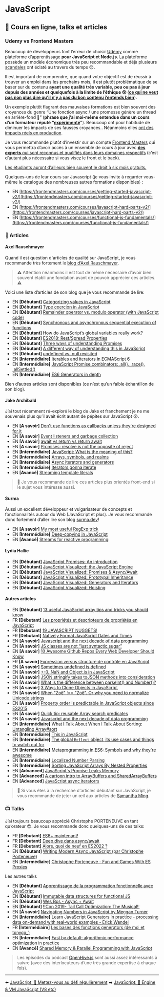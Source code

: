 # JavaScript

## 🌌 Cours en ligne, talks et articles

### Udemy vs Frontend Masters

Beaucoup de développeurs font l’erreur de choisir [Udemy](https://www.udemy.com/) comme plateforme d’apprentissage **pour JavaScript et Node.js**. La plateforme possède un modèle économique très peu recommandable et déjà plusieurs [scandales](https://www.troyhunt.com/the-piracy-paradox-at-udemy/) ont éclaté au travers du temps 😔.

Il est important de comprendre, que quand votre objectif est de réussir à trouver un emploi dans les prochains mois, il est plutôt problématique de se baser sur du contenu **ayant une qualité très variable, peu ou pas à jour depuis des années et quelquefois à la limite de l’éthique 😮 (<u>ce qui ne veut pas non plus dire qu’il n’y a pas du bon contenu j’entends bien</u>**).

Un exemple plutôt flagrant des mauvaises formations est bien souvent des croyances du genre “Une fonction async / une promesse génère un thread en arrière-fond 💩” (**phrase que j’ai moi-même entendue dans un cours d’un formateur réputé “<u>expérimenté</u>”**). Beaucoup ont pour habitude de diminuer les impacts de ses fausses croyances.. Néanmoins elles [ont des impacts réels en production](<https://www.youtube.com/watch?v=XV-u_Ow47s0>).

Je vous recommande plutôt d’investir sur un compte [Frontend Masters](https://frontendmasters.com/) qui vous permettra d’avoir accès à un ensemble de cours à jour avec [**des experts** qui sont reconnus et qualifiés dans leurs domaines respectifs](<https://frontendmasters.com/teachers/>) (c’est d’autant plus nécessaire si vous visez le front et le back).

[Les étudiants auront d’ailleurs bien souvent le droit à six mois gratuits.](https://frontendmasters.com/welcome/github-student-developers/)

Quelques-uns de leur cours sur Javascript (je vous invite à regarder vous-même le catalogue des nombreuses autres formations disponibles) :

- EN [https://frontendmasters.com/courses/getting-started-javascript-v2/](https://frontendmasters.com/courses/getting-started-javascript-v2/)
- EN [https://frontendmasters.com/courses/javascript-hard-parts-v2/](https://frontendmasters.com/courses/javascript-hard-parts-v2/)
- EN [https://frontendmasters.com/courses/functional-js-fundamentals/](https://frontendmasters.com/courses/functional-js-fundamentals/)

### 📄 Articles

#### Axel Rauschmayer

Quand il est question d'articles de qualité sur JavaScript, je vous recommande très fortement le [blog d’Axel Rauschmayer](https://2ality.com/).

> ⚠️ Attention néanmoins il est tout de même nécessaire d’avoir bien souvent établi une fondation avant de pouvoir apprécier ces articles. ⚠️

Voici une liste d’articles de son blog que je vous recommande de lire:

- EN **[Débutant]** [Categorizing values in JavaScript](https://2ality.com/2013/01/categorizing-values.html)
- EN **[Débutant]** [Type coercion in JavaScript](https://2ality.com/2019/10/type-coercion.html)
- EN **[Débutant]** [Remainder operator vs. modulo operator (with JavaScript code)](https://2ality.com/2019/08/remainder-vs-modulo.html)
- EN **[Débutant]** [Synchronous and asynchronous sequential execution of functions](https://2ality.com/2015/11/sequential-execution.html)
- EN **[Débutant]** [How do JavaScript’s global variables really work?](https://2ality.com/2019/07/global-scope.html)
- EN **[Débutant]** [ES2018: Rest/Spread Properties](https://2ality.com/2016/10/rest-spread-properties.html)
- EN **[Débutant]** [Three ways of understanding Promises](https://2ality.com/2016/10/understanding-promises.html)
- EN **[Débutant]** [A different way of understanding this in JavaScript](https://2ality.com/2017/12/alternate-this.html)
- EN **[Débutant]** [undefined vs. null revisited](https://2ality.com/2021/01/undefined-null-revisited.html)
- EN **[Intermédiaire]** [Iterables and iterators in ECMAScript 6](https://2ality.com/2015/02/es6-iteration.html)
- EN **[Intermédiaire]** [JavaScript Promise combinators: .all(), .race(), .allSettled()](https://2ality.com/2019/08/promise-combinators.html)
- EN **[Intermédiaire]** [ES6 Generators in depth](https://2ality.com/2015/03/es6-generators.html)

Bien d’autres articles sont disponibles (ce n’est qu’un faible échantillon de son blog).


#### Jake Archibald

J’ai tout récemment ré-exploré le blog de Jake et franchement je ne me souvenais plus qu’il avait écrit autant de pépites sur JavaScript 😲.

- EN **[A savoir]** [Don't use functions as callbacks unless they're designed for it](https://jakearchibald.com/2021/function-callback-risks/)
- EN **[A savoir]** [Event listeners and garbage collection](https://jakearchibald.com/2020/events-and-gc/)
- EN **[A savoir]** [await vs return vs return await](https://jakearchibald.com/2017/await-vs-return-vs-return-await/)
- EN **[A savoir]** [Promises: resolve is not the opposite of reject](https://jakearchibald.com/2014/resolve-not-opposite-of-reject/)
- EN **[Intermédiaire]** [JavaScript: What is the meaning of this?](https://web.dev/javascript-this/)
- EN **[Intermédiaire]** [Arrays, symbols, and realms](https://jakearchibald.com/2017/arrays-symbols-realms/)
- EN **[Intermédiaire]** [Async iterators and generators](https://jakearchibald.com/2017/async-iterators-and-generators/)
- EN **[Intermédiaire]** [Iterators gonna iterate](https://jakearchibald.com/2014/iterators-gonna-iterate/)
- EN **[Avancé]** [Streaming template literals](https://jakearchibald.com/2016/streaming-template-literals/)

> 👀 Je vous recommande de lire ces articles plus orientés front-end si le sujet vous intéresse aussi.

#### Surma

Aussi un excellent développeur et vulgarisateur de concepts et fonctionnalités autour du Web (JavaScript et plus). Je vous recommande donc fortement d’aller lire son blog [surma.dev](https://surma.dev/things/index.htm>)!

- EN **[A savoir]** [My most useful RegExp trick](https://surma.dev/things/regexp-quote/index.html)
- EN **[Intermédiaire]** [Deep-copying in JavaScript](https://surma.dev/things/deep-copy/index.html)
- EN **[Avancé]** [Streams for reactive programming](https://surma.dev/things/streams-for-reactive-programming/index.html)

#### Lydia Hallie

- EN **[Débutant]** [JavaScript Promises: An introduction](https://web.dev/promises/)
- EN **[Débutant]** [JavaScript Visualized: the JavaScript Engine](https://dev.to/lydiahallie/javascript-visualized-the-javascript-engine-4cdf)
- EN **[Débutant]** [JavaScript Visualized: Promises & Async/Await](https://dev.to/lydiahallie/javascript-visualized-promises-async-await-5gke)
- EN **[Débutant]** [JavaScript Visualized: Prototypal Inheritance](https://dev.to/lydiahallie/javascript-visualized-prototypal-inheritance-47co)
- EN **[Débutant]** [JavaScript Visualized: Generators and Iterators](https://dev.to/lydiahallie/javascript-visualized-generators-and-iterators-e36)
- EN **[Débutant]** [JavaScript Visualized: Hoisting](https://dev.to/lydiahallie/javascript-visualized-hoisting-478h)

#### Autres articles

- EN  **[Débutant]** [13 useful JavaScript array tips and tricks you should know](https://dev.to/duomly/13-useful-javascript-array-tips-and-tricks-you-should-know-2jfo)
- FR  **[Débutant]** [Les propriétés et descripteurs de propriétés en JavaScript](<https://blog.lesieur.name/les-proprietes-et-descripteurs-de-proprietes/>)
- FR  **[Débutant]** [19 JAVASCRIPT NUGGETS!](https://delicious-insights.com/en/posts/js-nuggets/)
- FR  **[Débutant]** [Natively Format JavaScript Dates and Times](https://elijahmanor.com/blog/format-js-dates-and-times)
- EN  **[A savoir]** [Javascript and the next decade of data programming](<https://benschmidt.org/post/2020-01-15/2020-01-15-webgpu/>)
- EN  **[A savoir]** [JS classes are not “just syntactic sugar”](<https://webreflection.medium.com/js-classes-are-not-just-syntactic-sugar-28690fedf078>)
- EN  **[A savoir]** [10 Awesome Github Repos Every Web Developer Should Know](https://dev.to/simonholdorf/10-awesome-github-repos-every-web-developer-should-know-27oa)
- FR  **[A savoir]** [Expression versus structure de contrôle en JavaScript](https://blog.lesieur.name/expression-versus-structure-de-controle-en-javascript/)
- EN  **[A savoir]** [Sometimes undefined is defined](https://medium.com/@bmeurer/sometimes-undefined-is-defined-7701e1c9eff8)
- EN  **[A savoir]** [+-0, NaN and Object.is in JavaScript](https://www.stefanjudis.com/today-i-learned/0-nan-and-object-is-in-javascript/)
- EN  **[A savoir]** [JSON.stringify takes toJSON methods into consideration](https://medium.com/@bmeurer/sometimes-undefined-is-defined-7701e1c9eff8)
- EN  **[A savoir]** [What is the difference between parseInt() and Number()?](https://stackoverflow.com/questions/4090518/what-is-the-difference-between-parseint-and-number/4090577#4090577)
- EN  **[A savoir]** [3 Ways to Clone Objects in JavaScript](https://dev.to/samanthaming/3-ways-to-clone-objects-in-javascript-2oie)
- EN  **[A savoir]** [When "Zoë" !== "Zoë". Or why you need to normalize Unicode strings](https://withblue.ink/2019/03/11/why-you-need-to-normalize-unicode-strings.html)
- EN  **[A savoir]** [Property order is predictable in JavaScript objects since ES2015](https://www.stefanjudis.com/today-i-learned/property-order-is-predictable-in-javascript-objects-since-es2015/)
- EN  **[A savoir]** [Quick tip: reusable Array search predicates](https://jasonformat.com/reusable-array-search-predicates/)
- EN  **[A savoir]** [Javascript and the next decade of data programming](<https://benschmidt.org/post/2020-01-15/2020-01-15-webgpu/>)
- EN  **[Intermédiaire]** [What I Talk About When I Talk About Sorting: Untangling Array#sort](https://alistapart.com/article/what-i-talk-about-when-i-talk-about-sorting/)
- EN  **[Intermédiaire]** [This in JavaScript](https://zellwk.com/blog/this/)
- EN  **[Intermédiaire]** [The global `Reflect` object, its use cases and things to watch out for](https://www.stefanjudis.com/today-i-learned/the-global-reflect-object-its-use-cases-and-things-to-watch-out-for/)
- EN  **[Intermédiaire]** [Metaprogramming in ES6: Symbols and why they're awesome](https://www.keithcirkel.co.uk/metaprogramming-in-es6-symbols/)
- EN  **[Intermédiaire]** [Localized Number Parsing](https://observablehq.com/@mbostock/localized-number-parsing)
- EN  **[Intermédiaire]** [Sorting JavaScript Arrays By Nested Properties](https://elijahmanor.com/byte/js-array-sort-nest)
- EN  **[Advanced]** [JavaScript's Promise Leaks Memory](https://alexn.org/blog/2017/10/11/javascript-promise-leaks-memory.html)
- EN  **[Advanced]** [A cartoon intro to ArrayBuffers and SharedArrayBuffers](https://hacks.mozilla.org/2017/06/a-cartoon-intro-to-arraybuffers-and-sharedarraybuffers/)
- EN  **[Advanced]** [JavaScript async iteratorrs](https://www.nodejsdesignpatterns.com/blog/javascript-async-iterators/)

> 👀 Si vous êtes à la recherche d'articles débutant sur JavaScript, je vous recommande de jeter un œil aux articles de [Samantha Ming](https://dev.to/samanthaming).

### 📺 Talks

J’ai toujours beaucoup apprécié Christophe PORTENEUVE en tant qu’orateur 😍. Je vous recommande donc quelques-uns de ces talks:

- FR  **[Débutant]** [ES6+ maintenant!](https://www.youtube.com/watch?v=KJzlllc7Jq8)
- FR  **[Débutant]** [Deep dive dans async/await](https://www.youtube.com/watch?v=2P9fbuNEM5w)
- FR  **[Débutant]** [Alors, quoi de neuf en ES2022 ?](https://www.youtube.com/watch?v=L2Ul--lVML4)
- EN  **[Débutant]** [Writing Modern Async JavaScript (par Christophe Porteneuve)](https://screencasts.delicious-insights.com/writing-modern-async-javascript)
- EN  [**Intermédiaire**] [Christophe Porteneuve - Fun and Games With ES Proxies](https://vimeo.com/364362111)

Les autres talks

- EN  **[Débutant]** [Apprentissage de la programmation fonctionnelle avec JavaScript](https://www.youtube.com/watch?v=e-5obm1G_FY)
- EN  **[Débutant]** [Immutable data structures for functional JS](https://www.youtube.com/watch?v=Wo0qiGPSV-s)
- EN  **[Débutant]** [Wes Bos - Async + Await](https://www.youtube.com/watch?v=9YkUCxvaLEk)
- EN  **[Débutant]** [!!Con 2019- Tail Call Optimization: The Musical!!](https://www.youtube.com/watch?v=-PX0BV9hGZY&feature=youtu.be)
- EN  **[À savoir]** [Navigating Numbers in JavaScript by Meggan Turner](https://www.youtube.com/watch?v=4zveh5TzB6U&list=PL37ZVnwpeshEHcw37PA29vZCJRoIER9r3&index=20)
- EN  **[Intermédiaire]** [Learn JavaScript Generators in practice - processing data on-demand with real-world examples - Erick Wendel](https://www.youtube.com/watch?v=edaYw9UhQ0M)
- FR  **[Intermédiaire]** [Les bases des fonctions generators (de moi et tonygo_)](https://www.youtube.com/watch?v=nrGpYTQW_O0&t=199s)
- EN  **[Intermédiaire]** [Fast by default: algorithmic performance optimization in practice](https://www.youtube.com/watch?v=bwA9i6wjfhw&list=PLMW8Xq7bXrG5ifmqyUChS9buBfVnoa3wh&index=3)
- EN  **[Avancé]** [Shared Memory & Parallel Programming with JavaScript](https://www.youtube.com/watch?v=vvqfmskTIjE&list=PL37ZVnwpeshFmAPr65sU2O5WMs7_CGjs_&index=26)

> Les épisodes du podcast [OpenHive.js](https://www.youtube.com/watch?v=OPLUfbaOYLQ&list=PL0CdgOSSGlBZZu6UQ8r0kAjf-EfyJTC2u) sont aussi assez intéressants à suivre (avec des interlocuteurs d’une très grande expertise à chaque fois).

---

⬅️ [JavaScript: 💪 Mettez-vous au défi régulièrement](./3-challenge.md)
➡️ [JavaScript: 🔧 Engine & VM JavaScript (V8 etc)](./5-VM.md)
